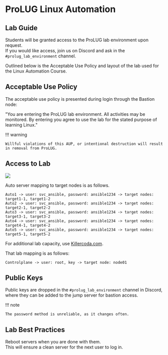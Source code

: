 # ProLUG Linux Automation
## Lab Guide

Students will be granted access to the ProLUG lab environment upon request.  
If you would like access, join us on Discord and ask in the
`#prolug_lab_environment` channel.  

Outlined below is the Acceptable Use Policy and layout of the lab used for the
Linux Automation Course.  


## Acceptable Use Policy

The acceptable use policy is presented during login through the Bastion node:

"You are entering the ProLUG lab environment. All activities may be monitored.
By entering you agree to use the lab for the stated purpose of learning Linux."

!!! warning

    Willful violations of this AUP, or intentional destruction will result in removal from ProLUG.

## Access to Lab

<img src="../../assets/pcae/images/lab-guide-bastion-process.png" />

Auto server mapping to target nodes is as follows.
```plaintext
Auto1 -> user: svc_ansible, password: ansible1234 -> target nodes: target1-1, target1-2
Auto2 -> user: svc_ansible, password: ansible1234 -> target nodes: target2-1, target2-2
Auto3 -> user: svc_ansible, password: ansible1234 -> target nodes: target3-1, target3-2
Auto4 -> user: svc_ansible, password: ansible1234 -> target nodes: target4-1, target4-2
Auto5 -> user: svc_ansible, password: ansible1234 -> target nodes: target5-1, target5-2
```

For additional lab capacity, use [Killercoda.com](https://killercoda.com).  

That lab mapping is as follows:
```plaintext
Controlplane -> user: root, key -> target node: node01
```

## Public Keys

Public keys are dropped in the `#prolug_lab_environment` channel in Discord, 
where they can be added to the jump server for bastion access.

!!! note

    The password method is unreliable, as it changes often.

## Lab Best Practices

Reboot servers when you are done with them.  
This will ensure a clean server for the next user to log in.
